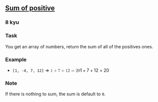 <h2><a href=https://www.codewars.com/kata/5715eaedb436cf5606000381/train/python target="_blank">Sum of positive</a></h2><h3>8 kyu</h3><h3 id="task">Task</h3><p>You get an array of numbers, return the sum of all of the positives ones.</p><h3 id="example">Example</h3><ul><li><code>[1, -4, 7, 12]</code> =&gt; <span class="katex"><span class="katex-mathml"><math xmlns="http://www.w3.org/1998/Math/MathML"><mrow><mn>1</mn><mo>+</mo><mn>7</mn><mo>+</mo><mn>12</mn><mo>=</mo><mn>20</mn></mrow> 1 + 7 + 12 = 20 </math></span><span aria-hidden="true" class="katex-html"><span class="base"><span style="height:0.7278em;vertical-align:-0.0833em;" class="strut"></span><span class="mord">1</span><span style="margin-right:0.2222em;" class="mspace"></span><span class="mbin">+</span><span style="margin-right:0.2222em;" class="mspace"></span></span><span class="base"><span style="height:0.7278em;vertical-align:-0.0833em;" class="strut"></span><span class="mord">7</span><span style="margin-right:0.2222em;" class="mspace"></span><span class="mbin">+</span><span style="margin-right:0.2222em;" class="mspace"></span></span><span class="base"><span style="height:0.6444em;" class="strut"></span><span class="mord">12</span><span style="margin-right:0.2778em;" class="mspace"></span><span class="mrel">=</span><span style="margin-right:0.2778em;" class="mspace"></span></span><span class="base"><span style="height:0.6444em;" class="strut"></span><span class="mord">20</span></span></span></span></li></ul><h3 id="note">Note</h3><p>If there is nothing to sum, the sum is default to <code>0</code>.</p>